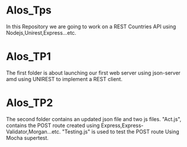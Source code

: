 # Alos_Tps
 In this Repository we are going to work on a REST Countries API using Nodejs,Unirest,Express...etc.
 
 # Alos_TP1 
  The first folder is about launching our first web server using json-server amd using UNIREST to implement a REST client.
  
 # Alos_TP2
  The second folder contains an updated json file and two js files.
  "Act.js", contains the POST route created using Express,Express-Validator,Morgan...etc.
  "Testing.js" is used to test the POST route Using Mocha supertest.
  
  
